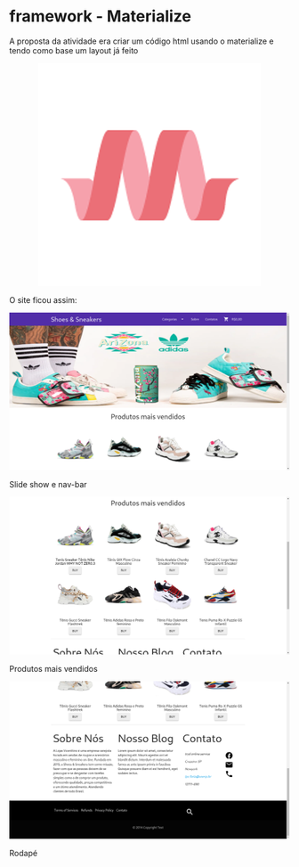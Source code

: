 # framework - Materialize
<p>A proposta da atividade era criar um código html usando o materialize e tendo como base um layout já feito</p>
<p align="center">
  <img src="img/materializeLogo.png">
<p>
O site ficou assim:
<p align="center">
  <img src="img/imgSlideShow.png">
  <p align="left">
    <p>Slide show e nav-bar<p>
  <p>
  <img src="img/imgtenis.png">
  <p align="left">
    <p>Produtos mais vendidos<p>
  <p>
  <img src="img/imgRodape.png">
  <p align="left">
    <p>Rodapé<p>
  <p>
<p>
